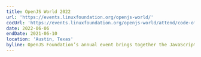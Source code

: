 ```yaml
---
title: OpenJS World 2022
url: 'https://events.linuxfoundation.org/openjs-world/'
cocUrl: 'https://events.linuxfoundation.org/openjs-world/attend/code-of-conduct/'
date: 2022-06-06
endDate: 2021-06-10
location: 'Austin, Texas'
byline: OpenJS Foundation’s annual event brings together the JavaScript and web ecosystem
---
```

